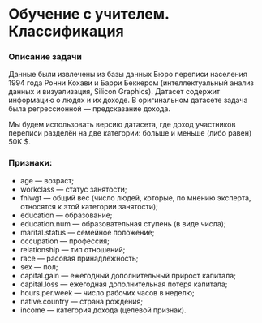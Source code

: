 # Обучение с учителем. Классификация
### Описание задачи
Данные были извлечены из базы данных Бюро переписи населения 1994 года Ронни Кохави и Барри Беккером (интеллектуальный анализ данных и визуализация, Silicon Graphics). Датасет содержит информацию о людях и их доходе. В оригинальном датасете задача была регрессионной — предсказание дохода.

Мы будем использовать версию датасета, где доход участников переписи разделён на две категории: больше и меньше (либо равен) 50K $.

### Признаки:
* age — возраст;
* workclass — статус занятости;
* fnlwgt — общий вес (число людей, которые, по мнению эксперта, относятся к этой категории занятости);
* education — образование;
* education.num — образовательная ступень (в виде числа);
* marital.status — семейное положение;
* occupation — профессия;
* relationship — тип отношений;
* race — расовая принадлежность;
* sex — пол;
* capital.gain — ежегодный дополнительный прирост капитала;
* capital.loss — ежегодная дополнительная потеря капитала;
* hours.per.week — число рабочих часов в неделю;
* native.country — страна рождения;
* income — категория дохода (целевой признак).

